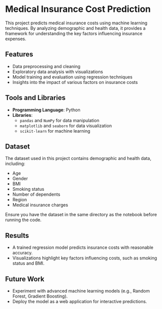# Medical Insurance Cost Prediction

This project predicts medical insurance costs using machine learning techniques. By analyzing demographic and health data, it provides a framework for understanding the key factors influencing insurance expenses.

## Features

- Data preprocessing and cleaning
- Exploratory data analysis with visualizations
- Model training and evaluation using regression techniques
- Insights into the impact of various factors on insurance costs

## Tools and Libraries

- **Programming Language**: Python
- **Libraries**:
  - `pandas` and `NumPy` for data manipulation
  - `matplotlib` and `seaborn` for data visualization
  - `scikit-learn` for machine learning

## Dataset

The dataset used in this project contains demographic and health data, including:

- Age
- Gender
- BMI
- Smoking status
- Number of dependents
- Region
- Medical insurance charges

Ensure you have the dataset in the same directory as the notebook before running the code.

## Results

- A trained regression model predicts insurance costs with reasonable accuracy.
- Visualizations highlight key factors influencing costs, such as smoking status and BMI.

## Future Work

- Experiment with advanced machine learning models (e.g., Random Forest, Gradient Boosting).
- Deploy the model as a web application for interactive predictions.
